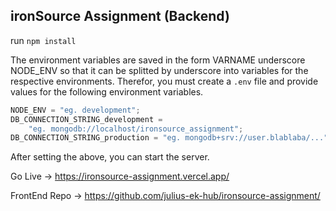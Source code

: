 ## ironSource Assignment (Backend)

run `npm install`

The environment variables are saved in the form VARNAME underscore NODE_ENV so that
it can be splitted by underscore into variables for the respective environments. Therefor, you must create a `.env` file and provide values for the following environment variables.

```js
NODE_ENV = "eg. development";
DB_CONNECTION_STRING_development =
	"eg. mongodb://localhost/ironsource_assignment";
DB_CONNECTION_STRING_production = "eg. mongodb+srv://user.blablaba/...";
```

After setting the above, you can start the server.

Go Live -> https://ironsource-assignment.vercel.app/

FrontEnd Repo -> https://github.com/julius-ek-hub/ironsource-assignment/

